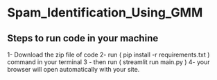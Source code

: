 # Spam_Identification_Using_GMM
## Steps to run code in your machine

1- Download the zip file of code
2- run ( pip install -r requirements.txt ) command in your terminal
3 - then run ( streamlit run main.py )
4- your browser will open automatically with your site.
